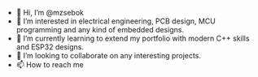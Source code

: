 - 👋 Hi, I’m @mzsebok
- 👀 I’m interested in electrical engineering, PCB design, MCU programming and any kind of embedded designs.
- 🌱 I’m currently learning to extend my portfolio with modern C++ skills and ESP32 designs.
- 💞️ I’m looking to collaborate on any interesting projects.
- 📫 How to reach me 

<!---
mzsebok/mzsebok is a ✨ special ✨ repository because its `README.md` (this file) appears on your GitHub profile.
You can click the Preview link to take a look at your changes.
--->
